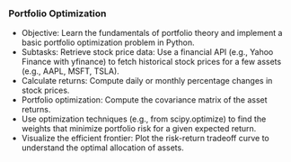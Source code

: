 ### Portfolio Optimization
* Objective: Learn the fundamentals of portfolio theory and implement a basic portfolio optimization problem in Python.
* Subtasks: Retrieve stock price data: Use a financial API (e.g., Yahoo Finance with yfinance) to fetch historical stock prices for a few assets (e.g., AAPL, MSFT, TSLA).
* Calculate returns: Compute daily or monthly percentage changes in stock prices.
* Portfolio optimization: Compute the covariance matrix of the asset returns.
* Use optimization techniques (e.g., from scipy.optimize) to find the weights that minimize portfolio risk for a given expected return.
* Visualize the efficient frontier: Plot the risk-return tradeoff curve to understand the optimal allocation of assets.
